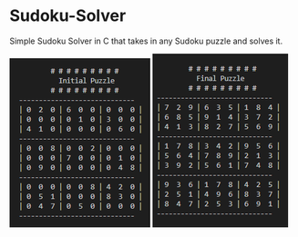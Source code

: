 # Sudoku-Solver

Simple Sudoku Solver in C that takes in any Sudoku puzzle and solves it.

![image](initial.PNG)
![image](final.PNG)

